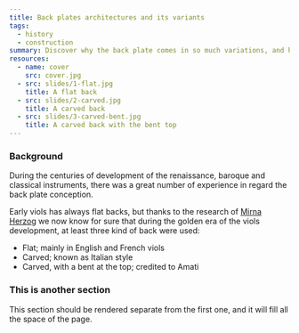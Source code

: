 ```yaml
---
title: Back plates architectures and its variants
tags:
  - history
  - construction
summary: Discover why the back plate comes in so much variations, and how they works!
resources:
  - name: cover
    src: cover.jpg
  - src: slides/1-flat.jpg
    title: A flat back
  - src: slides/2-carved.jpg
    title: A carved back
  - src: slides/3-carved-bent.jpg
    title: A carved back with the bent top
---
```


### Background

During the centuries of development of the renaissance, baroque and classical instruments, there was a great number of experience in regard the back plate conception.

Early viols has always flat backs, but thanks to the research of [Mirna Herzog](https://mirnaherzog.com) we now know for sure that during the golden era of the viols development, at least three kind of back were used:

- Flat; mainly in English and French viols
- Carved; known as Italian style
- Carved, with a bent at the top; credited to Amati

<!-- section break -->

### This is another section

This section should be rendered separate from the first one, and it will fill all the space of the page.
